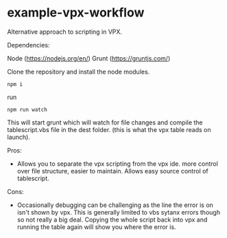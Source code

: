 
# example-vpx-workflow

Alternative approach to scripting in VPX.

Dependencies:

Node (https://nodejs.org/en/)
Grunt (https://gruntjs.com/)

Clone the repository and install the node modules.

    npm i

run

    npm run watch

This will start grunt which will watch for file changes and compile the tablescript.vbs file in the dest folder. (this is what the vpx table reads on launch).

Pros:

 - Allows you to separate the vpx scripting from the vpx ide. more
   control over file structure, easier to maintain. Allows easy source
   control of tablescript.

Cons:

 - Occasionally debugging can be challenging as the line the error is on
   isn't shown by vpx. This is generally limited to vbs sytanx errors
   though so not really a big deal. Copying the whole script back into
   vpx and running the table again will show you where the error is.
